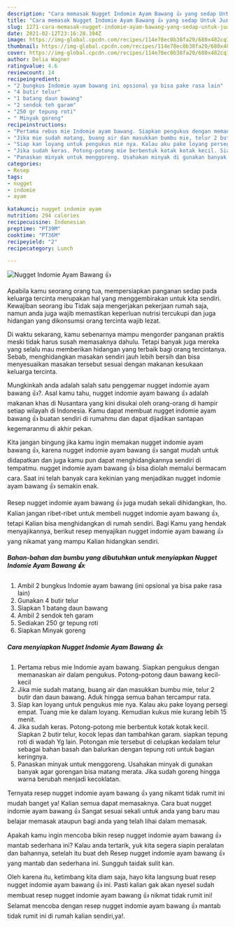 ```yaml
---
description: "Cara memasak Nugget Indomie Ayam Bawang 👍 yang sedap Untuk Jualan"
title: "Cara memasak Nugget Indomie Ayam Bawang 👍 yang sedap Untuk Jualan"
slug: 1271-cara-memasak-nugget-indomie-ayam-bawang-yang-sedap-untuk-jualan
date: 2021-02-12T23:16:28.394Z
image: https://img-global.cpcdn.com/recipes/114e78ec0b38fa20/680x482cq70/nugget-indomie-ayam-bawang-👍-foto-resep-utama.jpg
thumbnail: https://img-global.cpcdn.com/recipes/114e78ec0b38fa20/680x482cq70/nugget-indomie-ayam-bawang-👍-foto-resep-utama.jpg
cover: https://img-global.cpcdn.com/recipes/114e78ec0b38fa20/680x482cq70/nugget-indomie-ayam-bawang-👍-foto-resep-utama.jpg
author: Delia Wagner
ratingvalue: 4.6
reviewcount: 14
recipeingredient:
- "2 bungkus Indomie ayam bawang ini opsional ya bisa pake rasa lain"
- "4 butir telur"
- "1 batang daun bawang"
- "2 sendok teh garam"
- "250 gr tepung roti"
- " Minyak goreng"
recipeinstructions:
- "Pertama rebus mie Indomie ayam bawang. Siapkan pengukus dengan memanaskan air dalam pengukus. Potong-potong daun bawang kecil-kecil"
- "Jika mie sudah matang, buang air dan masukkan bumbu mie, telur 2 butir dan daun bawang. Aduk hingga semua bahan tercampur rata."
- "Siap kan loyang untuk pengukus mie nya. Kalau aku pake loyang persegi empat. Tuang mie ke dalam loyang. Kemudian kukus mie kurang lebih 15 menit."
- "Jika sudah keras. Potong-potong mie berbentuk kotak kotak kecil. Siapkan 2 butir telur, kocok lepas dan tambahkan garam. siapkan tepung roti di wadah Yg lain. Potongan mie tersebut di celupkan kedalam telur sebagai bahan basah dan balurkan dengan tepung roti untuk bagian keringnya."
- "Panaskan minyak untuk menggoreng. Usahakan minyak di gunakan banyak agar gorengan bisa matang merata. Jika sudah goreng hingga warna berubah menjadi kecoklatan."
categories:
- Resep
tags:
- nugget
- indomie
- ayam

katakunci: nugget indomie ayam 
nutrition: 294 calories
recipecuisine: Indonesian
preptime: "PT39M"
cooktime: "PT36M"
recipeyield: "2"
recipecategory: Lunch

---
```



![Nugget Indomie Ayam Bawang 👍](https://img-global.cpcdn.com/recipes/114e78ec0b38fa20/680x482cq70/nugget-indomie-ayam-bawang-👍-foto-resep-utama.jpg)

Apabila kamu seorang orang tua, mempersiapkan panganan sedap pada keluarga tercinta merupakan hal yang menggembirakan untuk kita sendiri. Kewajiban seorang ibu Tidak saja mengerjakan pekerjaan rumah saja, namun anda juga wajib memastikan keperluan nutrisi tercukupi dan juga hidangan yang dikonsumsi orang tercinta wajib lezat.

Di waktu  sekarang, kamu sebenarnya mampu mengorder panganan praktis meski tidak harus susah memasaknya dahulu. Tetapi banyak juga mereka yang selalu mau memberikan hidangan yang terbaik bagi orang tercintanya. Sebab, menghidangkan masakan sendiri jauh lebih bersih dan bisa menyesuaikan masakan tersebut sesuai dengan makanan kesukaan keluarga tercinta. 



Mungkinkah anda adalah salah satu penggemar nugget indomie ayam bawang 👍?. Asal kamu tahu, nugget indomie ayam bawang 👍 adalah makanan khas di Nusantara yang kini disukai oleh orang-orang di hampir setiap wilayah di Indonesia. Kamu dapat membuat nugget indomie ayam bawang 👍 buatan sendiri di rumahmu dan dapat dijadikan santapan kegemaranmu di akhir pekan.

Kita jangan bingung jika kamu ingin memakan nugget indomie ayam bawang 👍, karena nugget indomie ayam bawang 👍 sangat mudah untuk didapatkan dan juga kamu pun dapat menghidangkannya sendiri di tempatmu. nugget indomie ayam bawang 👍 bisa diolah memalui bermacam cara. Saat ini telah banyak cara kekinian yang menjadikan nugget indomie ayam bawang 👍 semakin enak.

Resep nugget indomie ayam bawang 👍 juga mudah sekali dihidangkan, lho. Kalian jangan ribet-ribet untuk membeli nugget indomie ayam bawang 👍, tetapi Kalian bisa menghidangkan di rumah sendiri. Bagi Kamu yang hendak menyajikannya, berikut resep menyajikan nugget indomie ayam bawang 👍 yang nikamat yang mampu Kalian hidangkan sendiri.

<!--inarticleads1-->

##### Bahan-bahan dan bumbu yang dibutuhkan untuk menyiapkan Nugget Indomie Ayam Bawang 👍:

1. Ambil 2 bungkus Indomie ayam bawang (ini opsional ya bisa pake rasa lain)
1. Gunakan 4 butir telur
1. Siapkan 1 batang daun bawang
1. Ambil 2 sendok teh garam
1. Sediakan 250 gr tepung roti
1. Siapkan  Minyak goreng




<!--inarticleads2-->

##### Cara menyiapkan Nugget Indomie Ayam Bawang 👍:

1. Pertama rebus mie Indomie ayam bawang. Siapkan pengukus dengan memanaskan air dalam pengukus. Potong-potong daun bawang kecil-kecil
1. Jika mie sudah matang, buang air dan masukkan bumbu mie, telur 2 butir dan daun bawang. Aduk hingga semua bahan tercampur rata.
1. Siap kan loyang untuk pengukus mie nya. Kalau aku pake loyang persegi empat. Tuang mie ke dalam loyang. Kemudian kukus mie kurang lebih 15 menit.
1. Jika sudah keras. Potong-potong mie berbentuk kotak kotak kecil. Siapkan 2 butir telur, kocok lepas dan tambahkan garam. siapkan tepung roti di wadah Yg lain. Potongan mie tersebut di celupkan kedalam telur sebagai bahan basah dan balurkan dengan tepung roti untuk bagian keringnya.
1. Panaskan minyak untuk menggoreng. Usahakan minyak di gunakan banyak agar gorengan bisa matang merata. Jika sudah goreng hingga warna berubah menjadi kecoklatan.




Ternyata resep nugget indomie ayam bawang 👍 yang nikamt tidak rumit ini mudah banget ya! Kalian semua dapat memasaknya. Cara buat nugget indomie ayam bawang 👍 Sangat sesuai sekali untuk anda yang baru mau belajar memasak ataupun bagi anda yang telah lihai dalam memasak.

Apakah kamu ingin mencoba bikin resep nugget indomie ayam bawang 👍 mantab sederhana ini? Kalau anda tertarik, yuk kita segera siapin peralatan dan bahannya, setelah itu buat deh Resep nugget indomie ayam bawang 👍 yang mantab dan sederhana ini. Sungguh taidak sulit kan. 

Oleh karena itu, ketimbang kita diam saja, hayo kita langsung buat resep nugget indomie ayam bawang 👍 ini. Pasti kalian gak akan nyesel sudah membuat resep nugget indomie ayam bawang 👍 nikmat tidak rumit ini! Selamat mencoba dengan resep nugget indomie ayam bawang 👍 mantab tidak rumit ini di rumah kalian sendiri,ya!.

